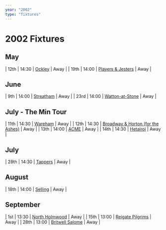 ```yaml
---
year: "2002"
type: "fixtures"
---
```


# 2002 Fixtures

## May

| 12th | 14:30 | [Ockley](ockley) | Away |
| 19th | 14:00 | [Players & Jesters](players-and-jesters) | Away |

## June

| 9th | 14:00 | [Streatham](streatham) | Away |
| 23rd | 14:00 | [Watton-at-Stone](watton-at-stone) | Away |

## July - The Min Tour

| 11th | 14:30 | [Wareham](wareham) | Away |
| 12th | 14:30 | [Broadway & Horton (for the Ashes)](broadway-and-horton) | Away |
| 13th | 14:00 | [ACME](acme) | Away |
| 14th | 14:30 | [Hetairoi](hetairoi) | Away |

## July

| 28th | 14:30 | [Tappers](tappers) | Away |

## August

| 18th | 14:00 | [Selling](selling) | Away |

## September

| 1st | 13:30 | [North Holmwood](north-holmwood) | Away |
| 15th | 13:00 | [Reigate Pilgrims](reigate-pilgrims) | Away |
| 28th | 13:00 | [Britwell Salome](britwell-salome) | Away |